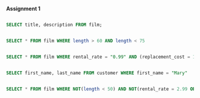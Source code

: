**Assignment 1**

```SQL

SELECT title, description FROM film;

```

```SQL

SELECT * FROM film WHERE length > 60 AND length < 75

```

```SQL

SELECT * FROM film WHERE rental_rate = "0.99" AND (replacement_cost = 12.99 OR replacement_cost = 28.99);

```


```SQL

SELECT first_name, last_name FROM customer WHERE first_name = "Mary"
```

```SQL

SELECT * FROM film WHERE NOT(length < 50) AND NOT(rental_rate = 2.99 OR rental_rate = 2.99 );
```

